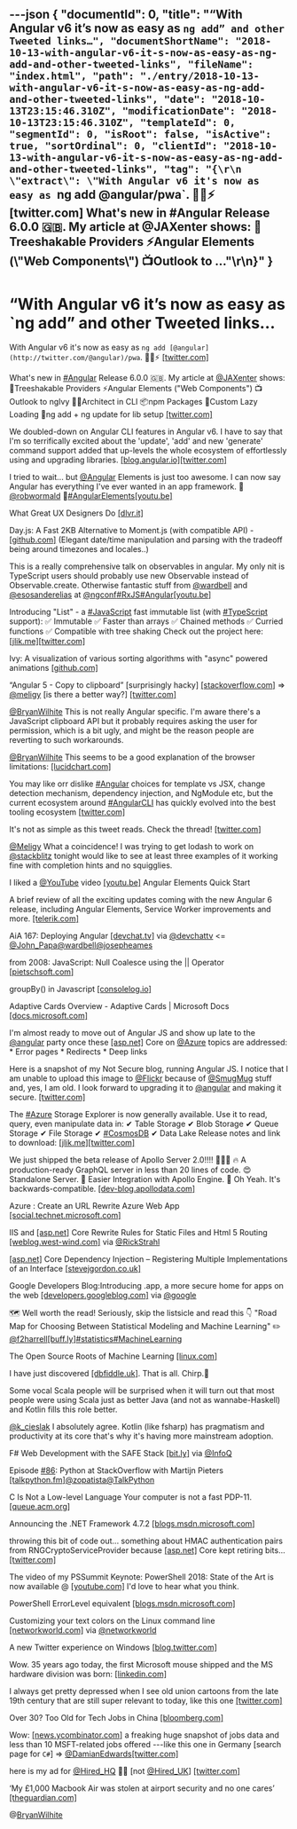---json
{
  "documentId": 0,
  "title": "“With Angular v6 it’s now as easy as `ng add” and other Tweeted links…",
  "documentShortName": "2018-10-13-with-angular-v6-it-s-now-as-easy-as-ng-add-and-other-tweeted-links",
  "fileName": "index.html",
  "path": "./entry/2018-10-13-with-angular-v6-it-s-now-as-easy-as-ng-add-and-other-tweeted-links",
  "date": "2018-10-13T23:15:46.310Z",
  "modificationDate": "2018-10-13T23:15:46.310Z",
  "templateId": 0,
  "segmentId": 0,
  "isRoot": false,
  "isActive": true,
  "sortOrdinal": 0,
  "clientId": "2018-10-13-with-angular-v6-it-s-now-as-easy-as-ng-add-and-other-tweeted-links",
  "tag": "{\r\n  \"extract\": \"With Angular v6 it's now as easy as `ng add @angular/pwa`. 🌟🌞⚡ [twitter.com]       What's new in #Angular Release 6.0.0 🇬🇧. My article at @JAXenter shows:        🌴Treeshakable Providers       ⚡️Angular Elements (\\\"Web Components\\\")       📺Outlook to ...\"\r\n}"
}
---

# “With Angular v6 it’s now as easy as `ng add” and other Tweeted links…

With Angular v6 it's now as easy as `ng add [@angular](http://twitter.com/@angular)/pwa`. 🌟🌞⚡ [[twitter.com]](https://twitter.com/abraham/status/992159206261297152)

What's new in [#Angular](http://twitter.com/search?q='%23Angular) Release 6.0.0 🇬🇧. My article at [@JAXenter](http://twitter.com/@JAXenter) shows: 🌴Treeshakable Providers ⚡️Angular Elements ("Web Components") 📺Outlook to ngIvy 👷‍♀️Architect in CLI 📦npm Packages 🚦Custom Lazy Loading 🚚ng add + ng update for lib setup [[twitter.com]](https://twitter.com/JAXenterCOM/status/992331565391900672)

We doubled-down on Angular CLI features in Angular v6. I have to say that I'm so terrifically excited about the 'update', 'add' and new 'generate' command support added that up-levels the whole ecosystem of effortlessly using and upgrading libraries. [[blog.angular.io]](https://blog.angular.io/version-6-of-angular-now-available-cc56b0efa7a4)[[twitter.com]](https://twitter.com/bradlygreen/status/992470918898237440/photo/1)

I tried to wait... but [@Angular](http://twitter.com/@Angular) Elements is just too awesome. I can now say Angular has everything I've ever wanted in an app framework. 🙏 [@robwormald](http://twitter.com/@robwormald) 🙏[#AngularElements](http://twitter.com/search?q='%23AngularElements)[[youtu.be]](https://youtu.be/4u9_kdkvTsc)

What Great UX Designers Do [[dlvr.it]](http://dlvr.it/QRM370)

Day.js: A Fast 2KB Alternative to Moment.js (with compatible API) - [[github.com]](https://github.com/xx45/dayjs) (Elegant date/time manipulation and parsing with the tradeoff being around timezones and locales..)

This is a really comprehensive talk on observables in angular. My only nit is TypeScript users should probably use new Observable instead of Observable.create. Otherwise fantastic stuff from [@wardbell](http://twitter.com/@wardbell) and [@esosanderelias](http://twitter.com/@esosanderelias) at [@ngconf](http://twitter.com/@ngconf)[#RxJS](http://twitter.com/search?q='%23RxJS)[#Angular](http://twitter.com/search?q='%23Angular)[[youtu.be]](https://youtu.be/q--U25yPTrA)

Introducing "List" - a [#JavaScript](http://twitter.com/search?q='%23JavaScript) fast immutable list (with [#TypeScript](http://twitter.com/search?q='%23TypeScript) support): ✅ Immutable ✅ Faster than arrays ✅ Chained methods ✅ Curried functions ✅ Compatible with tree shaking Check out the project here: [[jlik.me]](https://jlik.me/dfz)[[twitter.com]](https://twitter.com/jeremylikness/status/992394166494814210/photo/1)

Ivy: A visualization of various sorting algorithms with "async" powered animations [[github.com]](https://github.com/Aaron-Bird/ivy)

“Angular 5 - Copy to clipboard” [surprisingly hacky] [[stackoverflow.com]](https://stackoverflow.com/questions/49102724/angular-5-copy-to-clipboard) => [@meligy](http://twitter.com/@meligy) [is there a better way?] [[twitter.com]](https://twitter.com/BryanWilhite/status/1045436629161132032/photo/1)

[@BryanWilhite](http://twitter.com/@BryanWilhite) This is not really Angular specific. I'm aware there's a JavaScript clipboard API but it probably requires asking the user for permission, which is a bit ugly, and might be the reason people are reverting to such workarounds.

[@BryanWilhite](http://twitter.com/@BryanWilhite) This seems to be a good explanation of the browser limitations: [[lucidchart.com]](https://www.lucidchart.com/techblog/2014/12/02/definitive-guide-copying-pasting-javascript/)

You may like orr dislike [#Angular](http://twitter.com/search?q='%23Angular) choices for template vs JSX, change detection mechanism, dependency injection, and NgModule etc, but the current ecosystem around [#AngularCLI](http://twitter.com/search?q='%23AngularCLI) has quickly evolved into the best tooling ecosystem [[twitter.com]](https://twitter.com/kernkim/status/992332402310762498)

It's not as simple as this tweet reads. Check the thread! [[twitter.com]](https://twitter.com/samselikoff/status/991395669016436736)

[@Meligy](http://twitter.com/@Meligy) What a coincidence! I was trying to get lodash to work on [@stackblitz](http://twitter.com/@stackblitz) tonight would like to see at least three examples of it working fine with completion hints and no squigglies.

I liked a [@YouTube](http://twitter.com/@YouTube) video [[youtu.be]](http://youtu.be/4u9_kdkvTsc?a) Angular Elements Quick Start

A brief review of all the exciting updates coming with the new Angular 6 release, including Angular Elements, Service Worker improvements and more. [[telerik.com]](http://www.telerik.com/blogs/whats-new-in-angular-6)

AiA 167: Deploying Angular [[devchat.tv]](https://devchat.tv/adv-in-angular/aia-167-deploying-angular) via [@devchattv](http://twitter.com/@devchattv) <= [@John_Papa](http://twitter.com/@John_Papa)[@wardbell](http://twitter.com/@wardbell)[@josepheames](http://twitter.com/@josepheames)

from 2008: JavaScript: Null Coalesce using the || Operator [[pietschsoft.com]](http://pietschsoft.com/post/2008/10/14/JavaScript-Gem-Null-Coalescing-using-the-OR-Operator#.WuqwF1njmEc.twitter)

groupBy() in Javascript [[consolelog.io]](https://www.consolelog.io/group-by-in-javascript/)

Adaptive Cards Overview - Adaptive Cards | Microsoft Docs [[docs.microsoft.com]](https://docs.microsoft.com/en-us/adaptive-cards/?WT.mc_id=twitter)

I'm almost ready to move out of Angular JS and show up late to the [@angular](http://twitter.com/@angular) party once these [[asp.net]](http://ASP.NET) Core on [@Azure](http://twitter.com/@Azure) topics are addressed: * Error pages * Redirects * Deep links

Here is a snapshot of my Not Secure blog, running Angular JS. I notice that I am unable to upload this image to [@Flickr](http://twitter.com/@Flickr) because of [@SmugMug](http://twitter.com/@SmugMug) stuff and, yes, I am old. I look forward to upgrading it to [@angular](http://twitter.com/@angular) and making it secure. [[twitter.com]](https://twitter.com/BryanWilhite/status/992553367934193664/photo/1)

The [#Azure](http://twitter.com/search?q='%23Azure) Storage Explorer is now generally available. Use it to read, query, even manipulate data in: ✔ Table Storage ✔ Blob Storage ✔ Queue Storage ✔ File Storage ✔ [#CosmosDB](http://twitter.com/search?q='%23CosmosDB) ✔ Data Lake Release notes and link to download: [[jlik.me]](https://jlik.me/dfh)[[twitter.com]](https://twitter.com/jeremylikness/status/992070534715371521/photo/1)

We just shipped the beta release of Apollo Server 2.0!!!! 🚀🚀🚀 🔥 A production-ready GraphQL server in less than 20 lines of code. 😍 Standalone Server. 🚨 Easier Integration with Apollo Engine. 💃 Oh Yeah. It's backwards-compatible. [[dev-blog.apollodata.com]](https://dev-blog.apollodata.com/apollo-server-2-0-30c9bbb4ab5e)

Azure : Create an URL Rewrite Azure Web App [[social.technet.microsoft.com]](https://social.technet.microsoft.com/wiki/contents/articles/32229.azure-create-an-url-rewrite-azure-web-app.aspx)

IIS and [[asp.net]](http://ASP.NET) Core Rewrite Rules for Static Files and Html 5 Routing [[weblog.west-wind.com]](https://weblog.west-wind.com/posts/2017/Apr/27/IIS-and-ASPNET-Core-Rewrite-Rules-for-AspNetCoreModule) via [@RickStrahl](http://twitter.com/@RickStrahl)

[[asp.net]](http://ASP.NET) Core Dependency Injection – Registering Multiple Implementations of an Interface [[stevejgordon.co.uk]](https://www.stevejgordon.co.uk/asp-net-core-dependency-injection-registering-multiple-implementations-interface)

Google Developers Blog:Introducing .app, a more secure home for apps on the web [[developers.googleblog.com]](https://developers.googleblog.com/2018/05/introducing-app-more-secure-home-for.html) via [@google](http://twitter.com/@google)

🗺 Well worth the read! Seriously, skip the listsicle and read this 👇 "Road Map for Choosing Between Statistical Modeling and Machine Learning" ✏️ [@f2harrell](http://twitter.com/@f2harrell)[[buff.ly]](https://buff.ly/2KsUBOl)[#statistics](http://twitter.com/search?q='%23statistics)[#MachineLearning](http://twitter.com/search?q='%23MachineLearning)

The Open Source Roots of Machine Learning [[linux.com]](https://www.linux.com/blog/2018/5/open-source-roots-machine-learning)

I have just discovered [[dbfiddle.uk]](http://dbfiddle.uk). That is all. Chirp.🐣

Some vocal Scala people will be surprised when it will turn out that most people were using Scala just as better Java (and not as wannabe-Haskell) and Kotlin fills this role better.

[@k_cieslak](http://twitter.com/@k_cieslak) I absolutely agree. Kotlin (like fsharp) has pragmatism and productivity at its core that's why it's having more mainstream adoption.

F# Web Development with the SAFE Stack [[bit.ly]](http://bit.ly/2HUPDIN) via [@InfoQ](http://twitter.com/@InfoQ)

Episode [#86](http://twitter.com/search?q='%2386): Python at StackOverflow with Martijn Pieters [[talkpython.fm]](https://talkpython.fm/episodes/show/86/python-at-stackoverflow)[@zopatista](http://twitter.com/@zopatista)[@TalkPython](http://twitter.com/@TalkPython)

C Is Not a Low-level Language Your computer is not a fast PDP-11. [[queue.acm.org]](https://queue.acm.org/detail.cfm?id=3212479)

Announcing the .NET Framework 4.7.2 [[blogs.msdn.microsoft.com]](https://blogs.msdn.microsoft.com/dotnet/2018/04/30/announcing-the-net-framework-4-7-2/)

throwing this bit of code out... something about HMAC authentication pairs from RNGCryptoServiceProvider because [[asp.net]](http://ASP.NET) Core kept retiring bits... [[twitter.com]](https://twitter.com/BryanWilhite/status/991481885300740096/photo/1)

The video of my PSSummit Keynote: PowerShell 2018: State of the Art is now available @ [[youtube.com]](https://www.youtube.com/watch?time_continue=1287&v=us4HTxtjfa8) I'd love to hear what you think.

PowerShell ErrorLevel equivalent [[blogs.msdn.microsoft.com]](https://blogs.msdn.microsoft.com/powershell/2006/09/15/errorlevel-equivalent/)

Customizing your text colors on the Linux command line [[networkworld.com]](https://www.networkworld.com/article/3269587/linux/customizing-your-text-colors-on-the-linux-command-line.html) via [@networkworld](http://twitter.com/@networkworld)

A new Twitter experience on Windows [[blog.twitter.com]](https://blog.twitter.com/official/en_us/topics/product/2018/a-new-twitter-experience-on-windows.html)

Wow. 35 years ago today, the first Microsoft mouse shipped and the MS hardware division was born: [[linkedin.com]](https://www.linkedin.com/pulse/happy-35th-birthday-microsoft-mouse-panos-panay/)

I always get pretty depressed when I see old union cartoons from the late 19th century that are still super relevant to today, like this one [[twitter.com]](https://twitter.com/Nick_Hanover/status/991388738956689408/photo/1)

Over 30? Too Old for Tech Jobs in China [[bloomberg.com]](https://www.bloomberg.com/news/features/2018-05-02/china-s-tech-industry-wants-youth-not-experience)

Wow: [[news.ycombinator.com]](http://news.ycombinator.com/item?id=16967543) a freaking huge snapshot of jobs data and less than 10 MSFT-related jobs offered ---like this one in Germany [search page for `C#`] => [@DamianEdwards](http://twitter.com/@DamianEdwards)[[twitter.com]](https://twitter.com/BryanWilhite/status/991782251296735232/photo/1)

here is my ad for [@Hired_HQ](http://twitter.com/@Hired_HQ) 🤮😔 [not [@Hired_UK](http://twitter.com/@Hired_UK)] [[twitter.com]](https://twitter.com/BryanWilhite/status/992474212974583808/photo/1)

‘My £1,000 Macbook Air was stolen at airport security and no one cares’ [[theguardian.com]](https://www.theguardian.com/money/2018/may/04/my-1000-macbook-air-was-stolen-at-airport-security-and-no-one-cares?CMP=share_btn_tw)

@[BryanWilhite](https://twitter.com/BryanWilhite)
